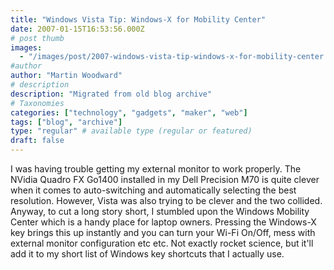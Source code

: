 ```yaml
---
title: "Windows Vista Tip: Windows-X for Mobility Center"
date: 2007-01-15T16:53:56.000Z
# post thumb
images:
  - "/images/post/2007-windows-vista-tip-windows-x-for-mobility-center.jpg"
#author
author: "Martin Woodward"
# description
description: "Migrated from old blog archive"
# Taxonomies
categories: ["technology", "gadgets", "maker", "web"]
tags: ["blog", "archive"]
type: "regular" # available type (regular or featured)
draft: false
---
```


[](http://www.woodwardweb.com/WindowsLiveWriter/WindowsVistaTipWindowsXforMobilityCenter_ED77/mobility_center4.png) I was having trouble getting my external monitor to work properly. The NVidia Quadro FX Go1400 installed in my Dell Precision M70 is quite clever when it comes to auto-switching and automatically selecting the best resolution. However, Vista was also trying to be clever and the two collided. Anyway, to cut a long story short, I stumbled upon the Windows Mobility Center which is a handy place for laptop owners. Pressing the Windows-X key brings this up instantly and you can turn your Wi-Fi On/Off, mess with external monitor configuration etc etc. Not exactly rocket science, but it'll add it to my short list of Windows key shortcuts that I actually use.
